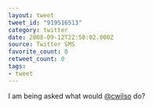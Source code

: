 ```yaml
---
layout: tweet
tweet_id: "919516513"
category: twitter
date: 2008-09-12T22:50:02.000Z
source: Twitter SMS
favorite_count: 0
retweet_count: 0
tags:
- tweet
---
```


I am being asked what would [@cwilso](https://twitter.com/@cwilso) do?
